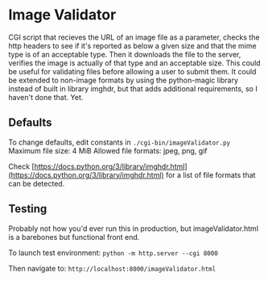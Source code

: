 # Image Validator
CGI script that recieves the URL of an image file as a parameter, checks the http headers to see if it's reported as below a given size and that the mime type is of an acceptable type. Then it downloads the file to the server, verifies the image is actually of that type and an acceptable size. This could be useful for validating files before allowing a user to submit them. It could be extended to non-image formats by using the python-magic library instead of built in library imghdr, but that adds additional requirements, so I haven't done that. Yet.

## Defaults
To change defaults, edit constants in `./cgi-bin/imageValidator.py`
Maximum file size: 4 MiB
Allowed file formats: jpeg, png, gif

Check [https://docs.python.org/3/library/imghdr.html](https://docs.python.org/3/library/imghdr.html) for a list of file formats that can be detected.

## Testing
Probably not how you'd ever run this in production, but imageValidator.html is a barebones but functional front end.

To launch test environment:
`python -m http.server --cgi 8000`

Then navigate to:
`http://localhost:8000/imageValidator.html`

